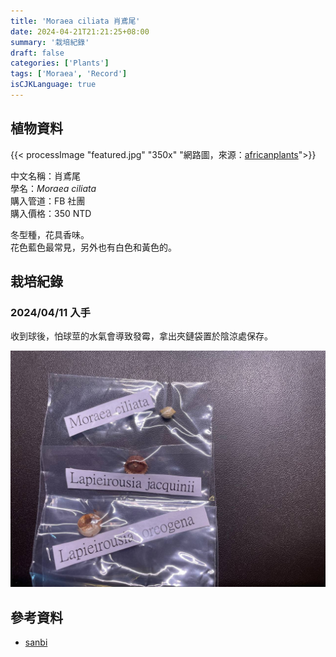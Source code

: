```yaml
---
title: 'Moraea ciliata 肖鳶尾'
date: 2024-04-21T21:21:25+08:00
summary: '栽培紀錄'
draft: false
categories: ['Plants']
tags: ['Moraea', 'Record']
isCJKLanguage: true
---
```


## 植物資料

{{< processImage "featured.jpg" "350x" "網路圖，來源：[africanplants](http://www.africanplants.senckenberg.de/root/index.php?page_id=78&id=4563#)">}}

中文名稱：肖鳶尾  
學名：*Moraea ciliata*  
購入管道：FB 社團  
購入價格：350 NTD  

冬型種，花具香味。  
花色藍色最常見，另外也有白色和黃色的。  

## 栽培紀錄

### 2024/04/11 入手

收到球後，怕球莖的水氣會導致發霉，拿出夾鏈袋置於陰涼處保存。  

![2024-04-11](./images/2024-04-11.jpg)

## 參考資料

- [sanbi](https://pza.sanbi.org/moraea-ciliata)
